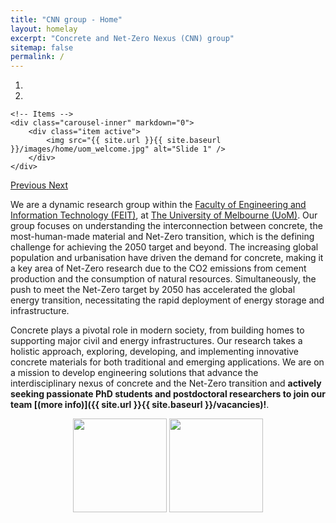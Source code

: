 ```yaml
---
title: "CNN group - Home"
layout: homelay
excerpt: "Concrete and Net-Zero Nexus (CNN) group"
sitemap: false
permalink: /
---
```


<div markdown="0" id="carousel" class="carousel slide" data-ride="carousel" data-interval="4000" data-pause="hover" >
    <!-- Menu -->
    <ol class="carousel-indicators">
        <li data-target="#carousel" data-slide-to="0" class="active"></li>
        <li data-target="#carousel" data-slide-to="1"></li>
    </ol>

    <!-- Items -->
    <div class="carousel-inner" markdown="0">
        <div class="item active">
            <img src="{{ site.url }}{{ site.baseurl }}/images/home/uom_welcome.jpg" alt="Slide 1" />
        </div>
    </div>
  <a class="left carousel-control" href="#carousel" role="button" data-slide="prev">
    <span class="glyphicon glyphicon-chevron-left" aria-hidden="true"></span>
    <span class="sr-only">Previous</span>
  </a>
  <a class="right carousel-control" href="#carousel" role="button" data-slide="next">
    <span class="glyphicon glyphicon-chevron-right" aria-hidden="true"></span>
    <span class="sr-only">Next</span>
  </a>
</div>

We are a dynamic research group within the [Faculty of Engineering and Information Technology (FEIT)](https://eng.unimelb.edu.au/), at [The University of Melbourne (UoM)](https://infrastructure.eng.unimelb.edu.au/). Our group focuses on understanding the interconnection between concrete, the most-human-made material and Net-Zero transition, which is the defining challenge for achieving the 2050 target and beyond. The increasing global population and urbanisation have driven the demand for concrete, making it a key area of Net-Zero research due to the CO2 emissions from cement production and the consumption of natural resources. Simultaneously, the push to meet the Net-Zero target by 2050 has accelerated the global energy transition, necessitating the rapid deployment of energy storage and infrastructure.

Concrete plays a pivotal role in modern society, from building homes to supporting major civil and energy infrastructures. Our research takes a holistic approach, exploring, developing, and implementing innovative concrete materials for both traditional and emerging applications. We are on a mission to develop engineering solutions that advance the interdisciplinary nexus of concrete and the Net-Zero transition and **actively seeking passionate PhD students and postdoctoral researchers to join our team [(more info)]({{ site.url }}{{ site.baseurl }}/vacancies)!**.

<!-- hidden text -->
<p align="middle">
  <img src="{{ site.url }}{{ site.baseurl }}/images/home/uom_logo.png" style="width: 150px" />
  <img src="{{ site.url }}{{ site.baseurl }}/images/home/arc_logo.jpg" style="width: 150px" />
</p>

